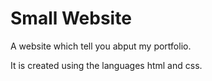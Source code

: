 # Small Website

A website which tell you abput my portfolio.

It is created using the languages html and css.

